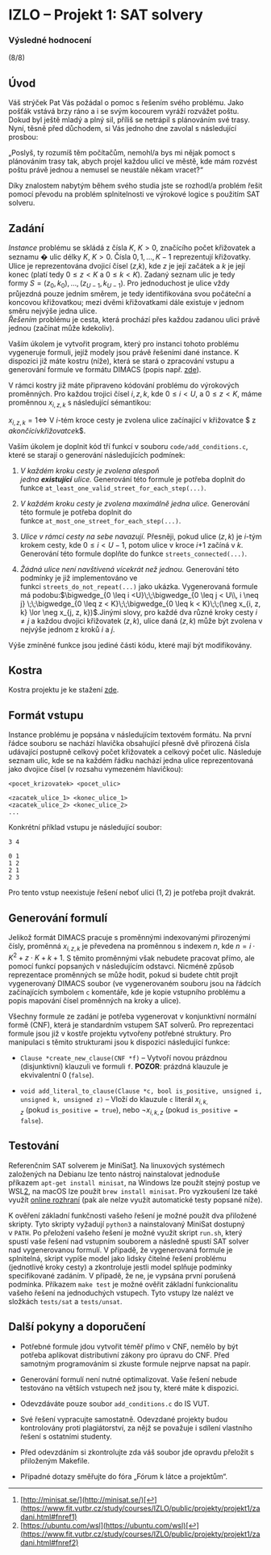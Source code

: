 # IZLO – Projekt 1: SAT solvery

### Výsledné hodnocení
(8/8)

## Úvod

Váš strýček Pat Vás požádal o pomoc s řešením svého problému. Jako pošťák vstává brzy ráno a i se svým kocourem vyráží rozvážet poštu. Dokud byl ještě mladý a plný sil, příliš se netrápil s plánováním své trasy. Nyní, těsně před důchodem, si Vás jednoho dne zavolal s následující prosbou:

„Poslyš, ty rozumíš těm počítačům, nemohl/a bys mi nějak pomoct s plánováním trasy tak, abych projel každou ulicí ve městě, kde mám rozvést poštu právě jednou a nemusel se neustále někam vracet?“

Díky znalostem nabytým během svého studia jste se rozhodl/a problém řešit pomocí převodu na problém splnitelnosti ve výrokové logice s použitím SAT solveru.

## Zadání

_Instance_ problému se skládá z čísla $K$, $K > 0$, značícího počet křižovatek a seznamu � ulic délky $K$, $K>0$. Čísla $0,1,…,K-1$ reprezentují křižovatky. Ulice je reprezentována dvojicí čísel ($z$,$k$), kde $z$ je její začátek a $k$ je její konec (platí tedy $0 \leq z < K$ a $0 \leq k < K$). Zadaný seznam ulic je tedy formy $S =(z_0,k_0),\ldots,(z_{U-1},k_{U-1})$. Pro jednoduchost je ulice vždy průjezdná pouze jedním směrem, je tedy identifikována svou počáteční a koncovou křižovatkou; mezi dvěmi křižovatkami dále existuje v jednom směru nejvýše jedna ulice.  
_Řešením_ problému je cesta, která prochází přes každou zadanou ulici právě jednou (začínat může kdekoliv).

Vaším úkolem je vytvořit program, který pro instanci tohoto problému vygeneruje formuli, jejíž modely jsou právě řešeními dané instance. K dispozici již máte kostru (níže), která se stará o zpracování vstupu a generování formule ve formátu DIMACS (popis např. [zde](https://www.fit.vutbr.cz/study/courses/IZLO/public/sat/)).

V rámci kostry již máte připraveno kódování problému do výrokových proměnných. Pro každou trojici čísel $i,z,k$, kde $0\leq i < U$, a $0 \leq z <K$, máme proměnnou $x_{i,z,k}$ s následující sémantikou:

$x_{i, z, k} = 1 \iff$ V $i$-tém kroce cesty je zvolena ulice začínající v křižovatce $ z $ a končící v křižovatce $k$.  
  
Vaším úkolem je doplnit kód tří funkcí v souboru `code/add_conditions.c`, které se starají o generování následujících podmínek:

1. _V každém kroku cesty je zvolena alespoň jedna_ **_existující_** _ulice._ Generování této formule je potřeba doplnit do funkce `at_least_one_valid_street_for_each_step(...)`.
    
2. _V každém kroku cesty je zvolena maximálně jedna ulice._ Generování této formule je potřeba doplnit do funkce `at_most_one_street_for_each_step(...)`.
    

3. _Ulice v rámci cesty na sebe navazují._ Přesněji, pokud ulice $(z, k)$ je $i$-tým krokem cesty, kde $0 \leq i < U-1$, potom ulice v kroce $i$+1 začíná v $k$. Generování této formule doplňte do funkce `streets_connected(...)`.
    
4. _Žádná ulice není navštívená vícekrát než jednou._ Generování této podmínky je již implementováno ve funkci `streets_do_not_repeat(...)` jako ukázka. Vygenerovaná formule má podobu:$\bigwedge_{0 \leq i <U}\;\;\bigwedge_{0 \leq j < U\\, i \neq j}   \;\;\bigwedge_{0 \leq z < K}\;\;\bigwedge_{0 \leq k < K}\;\;(\neg x_{i, z, k} \lor \neg x_{j, z, k})$.Jinými slovy, pro každé dva různé kroky cesty $i \neq j$ a každou dvojici křižovatek $(z,k)$, ulice daná $(z, k)$ může být zvolena v nejvýše jednom z kroků $i$ a $j$.

Výše zmíněné funkce jsou jediné části kódu, které mají být modifikovány.

## Kostra

Kostra projektu je ke stažení [zde](https://www.fit.vutbr.cz/study/courses/IZLO/public/projekty/projekt1/izlo-projekt1.zip).

## Formát vstupu

Instance problému je popsána v následujícím textovém formátu. Na první řádce souboru se nachází hlavička obsahující přesně dvě přirozená čísla udávající postupně celkový počet křižovatek a celkový počet ulic. Následuje seznam ulic, kde se na každém řádku nachází jedna ulice reprezentovaná jako dvojice čísel (v rozsahu vymezeném hlavičkou):

```
<pocet_krizovatek> <pocet_ulic>

<zacatek_ulice_1> <konec_ulice_1>
<zacatek_ulice_2> <konec_ulice_2>
...
```

Konkrétní příklad vstupu je následující soubor:

```
3 4

0 1
1 2
2 1
2 3
```

Pro tento vstup neexistuje řešení neboť ulici $(1,2)$ je potřeba projít dvakrát.

## Generování formulí

Jelikož formát DIMACS pracuje s proměnnými indexovanými přirozenými čísly, proměnná $x_{i,z, k}$ je převedena na proměnnou s indexem $n$, kde $n = i \cdot K^2 + z \cdot K + k +1$. S těmito proměnnými však nebudete pracovat přímo, ale pomocí funkcí popsaných v následujícím odstavci. Nicméně způsob reprezentace proměnných se může hodit, pokud si budete chtít projít vygenerovaný DIMACS soubor (ve vygenerovaném souboru jsou na řádcích začínajících symbolem `c` komentáře, kde je kopie vstupního problému a popis mapování čísel proměnných na kroky a ulice).

Všechny formule ze zadání je potřeba vygenerovat v konjunktivní normální formě (CNF), která je standardním vstupem SAT solverů. Pro reprezentaci formule jsou již v kostře projektu vytvořeny potřebné struktury. Pro manipulaci s těmito strukturami jsou k dispozici následující funkce:

- `Clause *create_new_clause(CNF *f)` – Vytvoří novou prázdnou (disjunktivní) klauzuli ve formuli `f`. **POZOR**: prázdná klauzule je ekvivalentní 0 (`false`).
    
- `void add_literal_to_clause(Clause *c, bool is_positive, unsigned i, unsigned k, unsigned z)` – Vloží do klauzule `c` literál $x_{i,k,z}$ (pokud `is_positive = true`), nebo $\neg x_{i,k,z}$ (pokud `is_positive = false`).
## Testování

Referenčním SAT solverem je MiniSat[1](https://www.fit.vutbr.cz/study/courses/IZLO/public/projekty/projekt1/zadani.html#fn1). Na linuxových systémech založených na Debianu lze tento nástroj nainstalovat jednoduše příkazem `apt-get install minisat`, na Windows lze použít stejný postup ve WSL[2](https://www.fit.vutbr.cz/study/courses/IZLO/public/projekty/projekt1/zadani.html#fn2), na macOS lze použít `brew install minisat`. Pro vyzkoušení lze také využít [online rozhraní](https://www.fit.vutbr.cz/study/courses/IZLO/public/sat/) (pak ale nelze využít automatické testy popsané níže).

K ověření základní funkčnosti vašeho řešení je možné použít dva přiložené skripty. Tyto skripty vyžadují `python3` a nainstalovaný MiniSat dostupný v `PATH`. Po přeložení vašeho řešení je možné využít skript `run.sh`, který spustí vaše řešení nad vstupním souborem a následně spustí SAT solver nad vygenerovanou formulí. V případě, že vygenerovaná formule je splnitelná, skript vypíše model jako lidsky čitelné řešení problému (jednotlivé kroky cesty) a zkontroluje jestli model splňuje podmínky specifikované zadáním. V případě, že ne, je vypsána první porušená podmínka. Příkazem `make test` je možné ověřit základní funkcionalitu vašeho řešení na jednoduchých vstupech. Tyto vstupy lze nalézt ve složkách `tests/sat` a `tests/unsat`.

## Další pokyny a doporučení

- Potřebné formule jdou vytvořit téměř přímo v CNF, nemělo by být potřeba aplikovat distributivní zákony pro úpravu do CNF. Před samotným programováním si zkuste formule nejprve napsat na papír.
    
- Generování formulí není nutné optimalizovat. Vaše řešení nebude testováno na větších vstupech než jsou ty, které máte k dispozici.
    
- Odevzdáváte pouze soubor `add_conditions.c` do IS VUT.
    
- Své řešení vypracujte samostatně. Odevzdané projekty budou kontrolovány proti plagiátorství, za nějž se považuje i sdílení vlastního řešení s ostatními studenty.
    
- Před odevzdáním si zkontrolujte zda váš soubor jde opravdu přeložit s přiloženým Makefile.
    
- Případné dotazy směřujte do fóra „Fórum k látce a projektům“.
    

---

1. [http://minisat.se/](http://minisat.se/)[↩︎](https://www.fit.vutbr.cz/study/courses/IZLO/public/projekty/projekt1/zadani.html#fnref1)
2. [https://ubuntu.com/wsl](https://ubuntu.com/wsl)[↩︎](https://www.fit.vutbr.cz/study/courses/IZLO/public/projekty/projekt1/zadani.html#fnref2)
